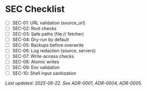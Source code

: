 # SEC Checklist

- [ ] SEC-01: URL validation (source_url)
- [ ] SEC-02: Root checks
- [ ] SEC-03: Safe paths (file:// fetcher)
- [ ] SEC-04: Dry-run by default
- [ ] SEC-05: Backups before overwrite
- [ ] SEC-06: Log redaction (source, servers)
- [ ] SEC-07: Write-access checks
- [ ] SEC-08: Atomic writes
- [ ] SEC-09: Env validation
- [ ] SEC-10: Shell input sanitization

_Last updated: 2025-06-22. See ADR-0001, ADR-0004, ADR-0005._ 